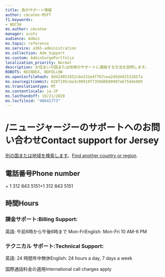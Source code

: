 ```yaml
---
title: 島のサポート情報
author: cmcatee-MSFT
f1.keywords:
- NOCSH
ms.author: cmcatee
manager: scotv
audience: Admin
ms.topic: reference
ms.service: o365-administration
ms.collection: Adm_Support
ms.custom: AdminSurgePortfolio
localization_priority: Normal
description: お住まいの国または地域のサポートに連絡する方法を説明します。
ROBOTS: NOINDEX, NOFOLLOW
ms.openlocfilehash: 8d424051652c6e232e4f767cea2d5d4d1531857a
ms.sourcegitcommit: 628f195cbe3c00910f7350d8b09997a675dde989
ms.translationtype: MT
ms.contentlocale: ja-JP
ms.lasthandoff: 10/21/2020
ms.locfileid: "48641773"
---
```

# <a name="contact-support-for-jersey"></a><span data-ttu-id="df60e-103">/ニュージャージーのサポートへのお問い合わせ</span><span class="sxs-lookup"><span data-stu-id="df60e-103">Contact support for Jersey</span></span>

<span data-ttu-id="df60e-104">[別の国または地域を検索します](../contact-support-for-business-products.md)。</span><span class="sxs-lookup"><span data-stu-id="df60e-104">[Find another country or region](../contact-support-for-business-products.md).</span></span>

## <a name="phone-number"></a><span data-ttu-id="df60e-105">電話番号</span><span class="sxs-lookup"><span data-stu-id="df60e-105">Phone number</span></span>
<span data-ttu-id="df60e-106">+ 1 312 843 5151</span><span class="sxs-lookup"><span data-stu-id="df60e-106">+1 312 843 5151</span></span>

## <a name="hours"></a><span data-ttu-id="df60e-107">時間</span><span class="sxs-lookup"><span data-stu-id="df60e-107">Hours</span></span>
### <a name="billing-support"></a><span data-ttu-id="df60e-108">課金サポート:</span><span class="sxs-lookup"><span data-stu-id="df60e-108">Billing Support:</span></span>

<span data-ttu-id="df60e-109">英語: 午前6時から午後6時まで Mon-Fri</span><span class="sxs-lookup"><span data-stu-id="df60e-109">English: Mon-Fri 10 AM-6 PM</span></span>

### <a name="technical-support"></a><span data-ttu-id="df60e-110">テクニカル サポート:</span><span class="sxs-lookup"><span data-stu-id="df60e-110">Technical Support:</span></span>

<span data-ttu-id="df60e-111">英語: 24 時間年中無休</span><span class="sxs-lookup"><span data-stu-id="df60e-111">English: 24 hours a day, 7 days a week</span></span>

<span data-ttu-id="df60e-112">国際通話料金の適用</span><span class="sxs-lookup"><span data-stu-id="df60e-112">International call charges apply</span></span>
